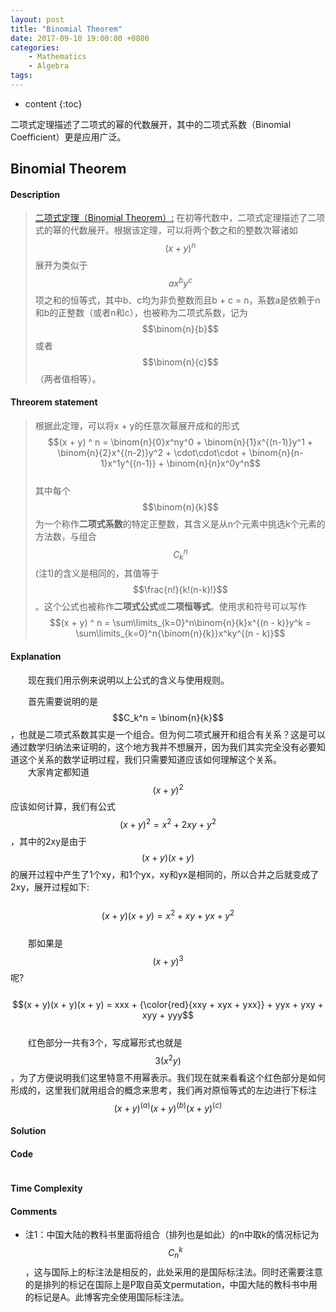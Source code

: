 ```yaml
---
layout: post
title: "Binomial Theorem"
date: 2017-09-10 19:00:00 +0800 
categories: 
    - Mathematics 
    - Algebra
tags: 
---
```

* content
{:toc}

二项式定理描述了二项式的幂的代数展开，其中的二项式系数（Binomial Coefficient）更是应用广泛。

<!-- more -->

## Binomial Theorem

#### Description

>[二项式定理（Binomial Theorem）:](https://zh.wikipedia.org/wiki/%E4%BA%8C%E9%A1%B9%E5%BC%8F%E5%AE%9A%E7%90%86 "wikipedia") 在初等代数中，二项式定理描述了二项式的幂的代数展开。根据该定理，可以将两个数之和的整数次幂诸如 $$(x + y) ^ n$$ 展开为类似于 $$ax^by^c$$ 项之和的恒等式，其中b、c均为非负整数而且b + c = n，系数a是依赖于n和b的正整数（或者n和c），也被称为二项式系数，记为 $$\binom{n}{b}$$ 或者 $$\binom{n}{c}$$（两者值相等）。  

#### Threorem statement

>根据此定理，可以将x + y的任意次幂展开成和的形式  
$$(x + y) ^ n = \binom{n}{0}x^ny^0 + \binom{n}{1}x^{(n-1)}y^1 + \binom{n}{2}x^{(n-2)}y^2 + \cdot\cdot\cdot + \binom{n}{n-1}x^1y^{(n-1)} + \binom{n}{n}x^0y^n$$  
其中每个$$\binom{n}{k}$$为一个称作**二项式系数**的特定正整数，其含义是从n个元素中挑选k个元素的方法数，与组合$$C_k^n$$(注1)的含义是相同的，其值等于$$\frac{n!}{k!(n-k)!}$$。这个公式也被称作**二项式公式**或**二项恒等式**。使用求和符号可以写作  
$$(x + y) ^ n = \sum\limits_{k=0}^n\binom{n}{k}x^{(n - k)}y^k = \sum\limits_{k=0}^n{\binom{n}{k}}x^ky^{(n - k)}$$  

#### Explanation

&emsp;&emsp;现在我们用示例来说明以上公式的含义与使用规则。

&emsp;&emsp;首先需要说明的是$$C_k^n = \binom{n}{k}$$，也就是二项式系数其实是一个组合。但为何二项式展开和组合有关系？这是可以通过数学归纳法来证明的，这个地方我并不想展开，因为我们其实完全没有必要知道这个关系的数学证明过程，我们只需要知道应该如何理解这个关系。  
&emsp;&emsp;大家肯定都知道$$(x + y)^2$$应该如何计算，我们有公式$$(x + y)^2 = x^2 + 2xy + y^2$$，其中的2xy是由于$$(x + y)(x + y)$$的展开过程中产生了1个xy，和1个yx，xy和yx是相同的，所以合并之后就变成了2xy，展开过程如下:  
&emsp;&emsp;$$(x + y)(x + y) = x^2 + xy + yx + y^2$$  
&emsp;&emsp;那如果是$$(x + y)^3$$呢?  
&emsp;&emsp;$$(x + y)(x + y)(x + y) = xxx + {\color{red}{xxy + xyx + yxx}} + yyx + yxy + xyy + yyy$$  
&emsp;&emsp;红色部分一共有3个，写成幂形式也就是$$3(x^2y)$$，为了方便说明我们这里特意不用幂表示。我们现在就来看看这个红色部分是如何形成的，这里我们就用组合的概念来思考，我们再对原恒等式的左边进行下标注$$(x + y)^{(a)}(x + y)^{(b)}(x + y)^{(c)}$$

#### Solution



#### Code
```cpp
```

#### Time Complexity


#### Comments

- 注1：中国大陆的教科书里面将组合（排列也是如此）的n中取k的情况标记为$$C_n^k$$，这与国际上的标注法是相反的，此处采用的是国际标注法。同时还需要注意的是排列的标记在国际上是P取自英文permutation，中国大陆的教科书中用的标记是A。此博客完全使用国际标注法。